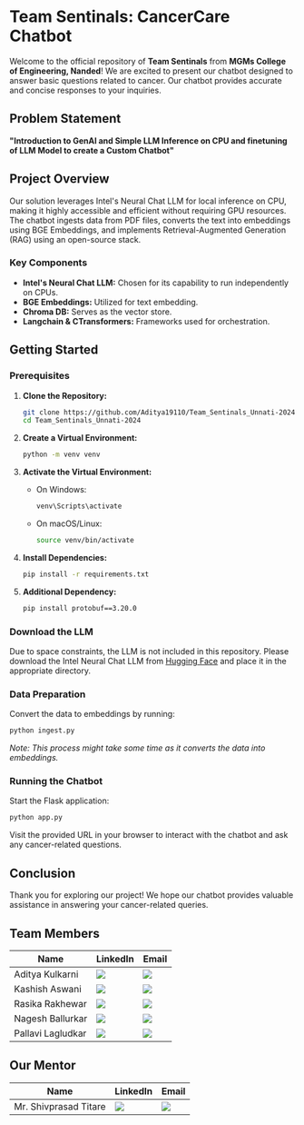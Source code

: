 # Team Sentinals: CancerCare Chatbot

Welcome to the official repository of **Team Sentinals** from **MGMs College of Engineering, Nanded**! We are excited to present our chatbot designed to answer basic questions related to cancer. Our chatbot provides accurate and concise responses to your inquiries.

## Problem Statement
**"Introduction to GenAI and Simple LLM Inference on CPU and finetuning of LLM Model to create a Custom Chatbot"**

## Project Overview
Our solution leverages Intel's Neural Chat LLM for local inference on CPU, making it highly accessible and efficient without requiring GPU resources. The chatbot ingests data from PDF files, converts the text into embeddings using BGE Embeddings, and implements Retrieval-Augmented Generation (RAG) using an open-source stack.

### Key Components
- **Intel's Neural Chat LLM:** Chosen for its capability to run independently on CPUs.
- **BGE Embeddings:** Utilized for text embedding.
- **Chroma DB:** Serves as the vector store.
- **Langchain & CTransformers:** Frameworks used for orchestration.

## Getting Started

### Prerequisites
1. **Clone the Repository:**
   ```bash
   git clone https://github.com/Aditya19110/Team_Sentinals_Unnati-2024
   cd Team_Sentinals_Unnati-2024
   ```

2. **Create a Virtual Environment:**
   ```bash
   python -m venv venv
   ```

3. **Activate the Virtual Environment:**
   - On Windows:
     ```bash
     venv\Scripts\activate
     ```
   - On macOS/Linux:
     ```bash
     source venv/bin/activate
     ```

4. **Install Dependencies:**
   ```bash
   pip install -r requirements.txt
   ```

5. **Additional Dependency:**
   ```bash
   pip install protobuf==3.20.0
   ```

### Download the LLM
Due to space constraints, the LLM is not included in this repository. Please download the Intel Neural Chat LLM from [Hugging Face](https://huggingface.co/TheBloke/neural-chat-7B-v3-1-GGUF/blob/main/neural-chat-7b-v3-1.Q4_K_M.gguf) and place it in the appropriate directory.

### Data Preparation
Convert the data to embeddings by running:
```bash
python ingest.py
```
*Note: This process might take some time as it converts the data into embeddings.*

### Running the Chatbot
Start the Flask application:
```bash
python app.py
```

Visit the provided URL in your browser to interact with the chatbot and ask any cancer-related questions.

## Conclusion
Thank you for exploring our project! We hope our chatbot provides valuable assistance in answering your cancer-related queries.

## Team Members

| Name               | LinkedIn | Email                    |
|--------------------|----------|--------------------------|
| Aditya Kulkarni    | [<img src="https://img.icons8.com/fluent/48/000000/linkedin.png"/>](https://www.linkedin.com/in/aditya191103) | [<img src="https://img.icons8.com/fluent/48/000000/email.png"/>](mailto:kulkarniaditya262@gmail.com) |
| Kashish Aswani     | [<img src="https://img.icons8.com/fluent/48/000000/linkedin.png"/>](https://www.linkedin.com/in/kashish-aswani-1780a2259/) | [<img src="https://img.icons8.com/fluent/48/000000/email.png"/>](mailto:kashishaswani18@gmail.com) |
| Rasika Rakhewar    | [<img src="https://img.icons8.com/fluent/48/000000/linkedin.png"/>](https://www.linkedin.com/in/rasika-rakhewar-2a5158256/) | [<img src="https://img.icons8.com/fluent/48/000000/email.png"/>](mailto:rasikarakhewar3010@gmail.com) |
| Nagesh Ballurkar   | [<img src="https://img.icons8.com/fluent/48/000000/linkedin.png"/>](https://www.linkedin.com/in/nagesh-ballurkar-9362a12b7/) | [<img src="https://img.icons8.com/fluent/48/000000/email.png"/>](mailto:nageshballurkar2003@gmail.com) |
| Pallavi Lagludkar | [<img src="https://img.icons8.com/fluent/48/000000/linkedin.png"/>](https://www.linkedin.com/in/pallavilaglludkar) | [<img src="https://img.icons8.com/fluent/48/000000/email.png"/>](mailto:Pallavilgdutkar@gmail.com) |

## Our Mentor

| Name               | LinkedIn | Email                    |
|--------------------|----------|--------------------------|
| Mr. Shivprasad Titare   | [<img src="https://img.icons8.com/fluent/48/000000/linkedin.png"/>](https://www.linkedin.com/in/shivprasad-titare-11668825/) | [<img src="https://img.icons8.com/fluent/48/000000/email.png"/>](mailto:titare_si@mgmcen.ac.in) |

